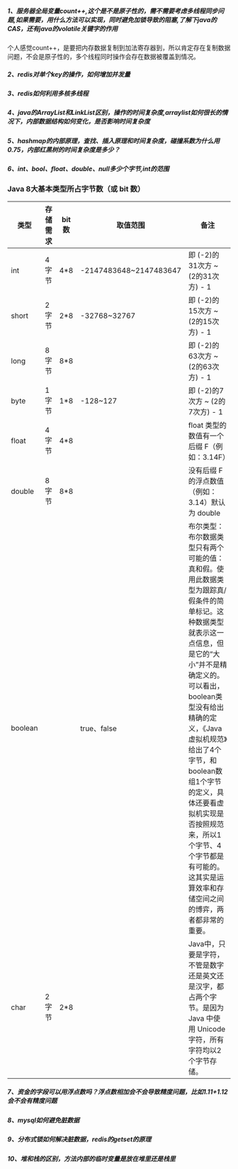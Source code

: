 ##### 1、服务器全局变量count++,这个是不是原子性的，需不需要考虑多线程同步问题,如果需要，用什么方法可以实现，同时避免加锁导致的阻塞,了解下java的CAS，还有java的volatile关键字的作用

个人感觉count++，是要把内存数据复制到加法寄存器到，所以肯定存在复制数据问题，不会是原子性的，多个线程同时操作会存在数据被覆盖到情况。

##### 2、redis对单个key的操作，如何增加并发量

##### 3、redis如何利用多核多线程

##### 4、java的ArrayList和LinkList区别，操作的时间复杂度,arraylist如何很长的情况下，内部数据结构如何变化，是否影响时间复杂度

##### 5、hashmap的内部原理，查找、插入原理和时间复杂度，碰撞系数为什么用0.75，内部红黑树的时间复杂度是多少？

##### 6、int、bool、float、double、null多少个字节,int的范围

### Java 8大基本类型所占字节数（或 bit 数）

| 类型    | 存储需求 | bit 数 | 取值范围               | 备注                                                         |
| ------- | -------- | ------ | ---------------------- | ------------------------------------------------------------ |
| int     | 4字节    | 4*8    | -2147483648~2147483647 | 即 (-2)的31次方 ~ (2的31次方) - 1                            |
| short   | 2字节    | 2*8    | -32768~32767           | 即 (-2)的15次方 ~ (2的15次方) - 1                            |
| long    | 8字节    | 8*8    |                        | 即 (-2)的63次方 ~ (2的63次方) - 1                            |
| byte    | 1字节    | 1*8    | -128~127               | 即 (-2)的7次方 ~ (2的7次方) - 1                              |
| float   | 4字节    | 4*8    |                        | float 类型的数值有一个后缀 F（例如：3.14F）                  |
| double  | 8字节    | 8*8    |                        | 没有后缀 F 的浮点数值（例如：3.14）默认为 double             |
| boolean |          |        | true、false            | 布尔类型：布尔数据类型只有两个可能的值：真和假。使用此数据类型为跟踪真/假条件的简单标记。这种数据类型就表示这一点信息，但是它的“大小”并不是精确定义的。可以看出，boolean类型没有给出精确的定义，《Java虚拟机规范》给出了4个字节，和boolean数组1个字节的定义，具体还要看虚拟机实现是否按照规范来，所以1个字节、4个字节都是有可能的。这其实是运算效率和存储空间之间的博弈，两者都非常的重要。 |
| char    | 2字节    | 2*8    |                        | Java中，只要是字符，不管是数字还是英文还是汉字，都占两个字节。是因为 Java 中使用 Unicode 字符，所有字符均以2个字节存储。 |



##### 7、资金的字段可以用浮点数吗？浮点数相加会不会导致精度问题，比如1.11+1.12会不会有精度问题

##### 8、mysql如何避免脏数据

##### 9、分布式锁如何解决脏数据，redis的getset的原理

##### 10、堆和栈的区别，方法内部的临时变量是放在堆里还是栈里

